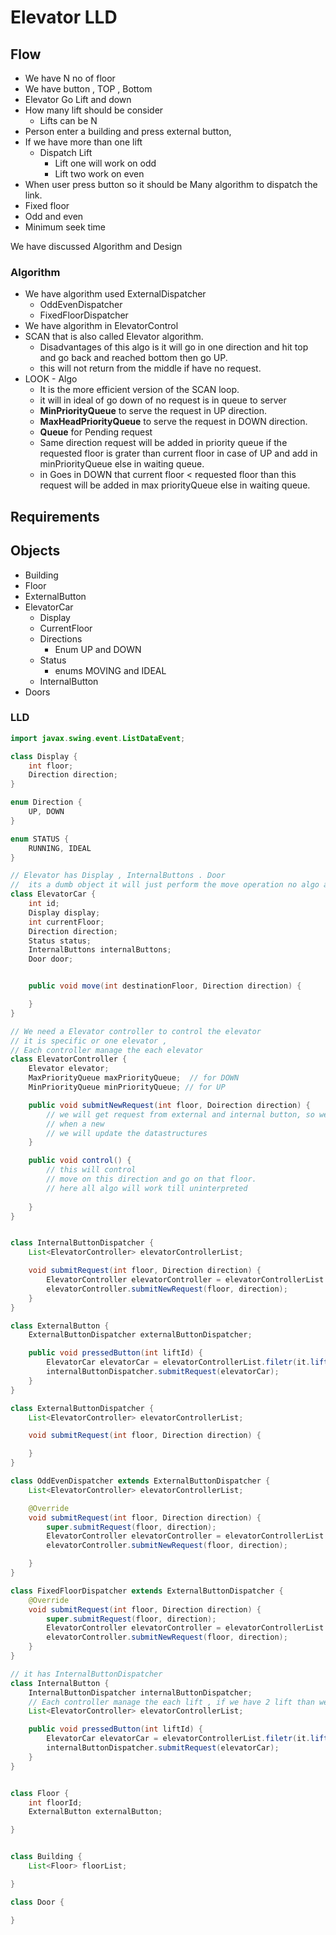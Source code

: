 # Elevator LLD

## Flow

- We have N no of floor
- We have button , TOP , Bottom
- Elevator Go Lift and down
- How many lift should be consider
    - Lifts can be N
- Person enter a building and press external button,
- If we have more than one lift
    - Dispatch Lift
        - Lift one will work on odd
        - Lift two work on even
- When user press button so it should be Many algorithm to dispatch the link.
- Fixed floor
- Odd and even
- Minimum seek time

We have discussed Algorithm and Design

### Algorithm

- We have algorithm used ExternalDispatcher
    - OddEvenDispatcher
    - FixedFloorDispatcher
- We have algorithm in ElevatorControl
- SCAN that is also called Elevator algorithm.
    - Disadvantages of this algo is it will go in one direction and hit top and go back and reached bottom then go UP.
    - this will not return from the middle if have no request.
- LOOK - Algo
    - It is the more efficient version of the SCAN loop.
    - it will in ideal of go down of no request is in queue to server
    - **MinPriorityQueue** to serve the request in UP direction.
    - **MaxHeadPriorityQueue** to serve the request in DOWN direction.
    - **Queue** for Pending request
    - Same direction request will be added in priority queue if the requested floor is grater than current floor in case
      of UP and add in minPriorityQueue else in waiting queue.
    - in Goes in DOWN that current floor < requested floor than this request will be added in max priorityQueue else in waiting queue.

## Requirements

## Objects

- Building
- Floor
- ExternalButton
- ElevatorCar
    - Display
    - CurrentFloor
    - Directions
        - Enum UP and DOWN
    - Status
        - enums MOVING and IDEAL
    - InternalButton
- Doors

### LLD

```java
import javax.swing.event.ListDataEvent;

class Display {
    int floor;
    Direction direction;
}

enum Direction {
    UP, DOWN
}

enum STATUS {
    RUNNING, IDEAL
}

// Elevator has Display , InternalButtons . Door
//  its a dumb object it will just perform the move operation no algo and how happen is not taking care by ElevetorCar
class ElevatorCar {
    int id;
    Display display;
    int currentFloor;
    Direction direction;
    Status status;
    InternalButtons internalButtons;
    Door door;


    public void move(int destinationFloor, Direction direction) {

    }
}

// We need a Elevator controller to control the elevator 
// it is specific or one elevator , 
// Each controller manage the each elevator
class ElevatorController {
    Elevator elevator;
    MaxPriorityQueue maxPriorityQueue;  // for DOWN
    MinPriorityQueue minPriorityQueue; // for UP

    public void submitNewRequest(int floor, Doirection direction) {
        // we will get request from external and internal button, so we have external button dispatcher and Internal button dispatcher.
        // when a new 
        // we will update the datastructures
    }

    public void control() {
        // this will control 
        // move on this direction and go on that floor.
        // here all algo will work till uninterpreted
        
    }
}


class InternalButtonDispatcher {
    List<ElevatorController> elevatorControllerList;

    void submitRequest(int floor, Direction direction) {
        ElevatorController elevatorController = elevatorControllerList.filter();
        elevatorController.submitNewRequest(floor, direction);
    }
}

class ExternalButton {
    ExternalButtonDispatcher externalButtonDispatcher;

    public void pressedButton(int liftId) {
        ElevatorCar elevatorCar = elevatorControllerList.filetr(it.liftId == liftId);
        internalButtonDispatcher.submitRequest(elevatorCar);
    }
}

class ExternalButtonDispatcher {
    List<ElevatorController> elevatorControllerList;

    void submitRequest(int floor, Direction direction) {

    }
}

class OddEvenDispatcher extends ExternalButtonDispatcher {
    List<ElevatorController> elevatorControllerList;

    @Override
    void submitRequest(int floor, Direction direction) {
        super.submitRequest(floor, direction);
        ElevatorController elevatorController = elevatorControllerList.filter();
        elevatorController.submitNewRequest(floor, direction);

    }
}

class FixedFloorDispatcher extends ExternalButtonDispatcher {
    @Override
    void submitRequest(int floor, Direction direction) {
        super.submitRequest(floor, direction);
        ElevatorController elevatorController = elevatorControllerList.filter();
        elevatorController.submitNewRequest(floor, direction);
    }
}

// it has InternalButtonDispatcher
class InternalButton {
    InternalButtonDispatcher internalButtonDispatcher;
    // Each controller manage the each lift , if we have 2 lift than we have two controller to control the lift.
    List<ElevatorController> elevatorControllerList;

    public void pressedButton(int liftId) {
        ElevatorCar elevatorCar = elevatorControllerList.filetr(it.liftId == liftId);
        internalButtonDispatcher.submitRequest(elevatorCar);
    }
}


class Floor {
    int floorId;
    ExternalButton externalButton;

}


class Building {
    List<Floor> floorList;

}

class Door {

}


```